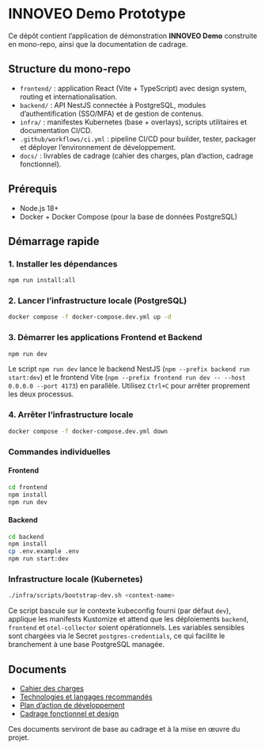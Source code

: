 # INNOVEO Demo Prototype

Ce dépôt contient l’application de démonstration **INNOVEO Demo** construite en mono-repo, ainsi que la documentation de cadrage.

## Structure du mono-repo

- `frontend/` : application React (Vite + TypeScript) avec design system, routing et internationalisation.
- `backend/` : API NestJS connectée à PostgreSQL, modules d’authentification (SSO/MFA) et de gestion de contenus.
- `infra/` : manifestes Kubernetes (base + overlays), scripts utilitaires et documentation CI/CD.
- `.github/workflows/ci.yml` : pipeline CI/CD pour builder, tester, packager et déployer l’environnement de développement.
- `docs/` : livrables de cadrage (cahier des charges, plan d’action, cadrage fonctionnel).

## Prérequis

- Node.js 18+
- Docker + Docker Compose (pour la base de données PostgreSQL)

## Démarrage rapide

### 1. Installer les dépendances

```bash
npm run install:all
```

### 2. Lancer l’infrastructure locale (PostgreSQL)

```bash
docker compose -f docker-compose.dev.yml up -d
```

### 3. Démarrer les applications Frontend et Backend

```bash
npm run dev
```

Le script `npm run dev` lance le backend NestJS (`npm --prefix backend run start:dev`) et le frontend Vite (`npm --prefix frontend run dev -- --host 0.0.0.0 --port 4173`) en parallèle. Utilisez `Ctrl+C` pour arrêter proprement les deux processus.

### 4. Arrêter l’infrastructure locale

```bash
docker compose -f docker-compose.dev.yml down
```

### Commandes individuelles

#### Frontend

```bash
cd frontend
npm install
npm run dev
```

#### Backend

```bash
cd backend
npm install
cp .env.example .env
npm run start:dev
```

### Infrastructure locale (Kubernetes)

```bash
./infra/scripts/bootstrap-dev.sh <context-name>
```

Ce script bascule sur le contexte kubeconfig fourni (par défaut `dev`), applique les manifests Kustomize et attend que les déploiements `backend`, `frontend` et `otel-collector` soient opérationnels. Les variables sensibles sont chargées via le Secret `postgres-credentials`, ce qui facilite le branchement à une base PostgreSQL managée.

## Documents
- [Cahier des charges](docs/cahier_des_charges.md)
- [Technologies et langages recommandés](docs/technologies_et_langages.md)
- [Plan d’action de développement](docs/plan_action.md)
- [Cadrage fonctionnel et design](docs/cadrage_fonctionnel_et_design.md)

Ces documents serviront de base au cadrage et à la mise en œuvre du projet.
